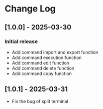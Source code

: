 # Change Log


## [1.0.0] - 2025-03-30
###  Initial release

- Add command import and export function
- Add command execution function
- Add command edit function
- Add command delete function
- Add command copy function

## [1.0.1] - 2025-03-31

- Fix the bug of split terminal